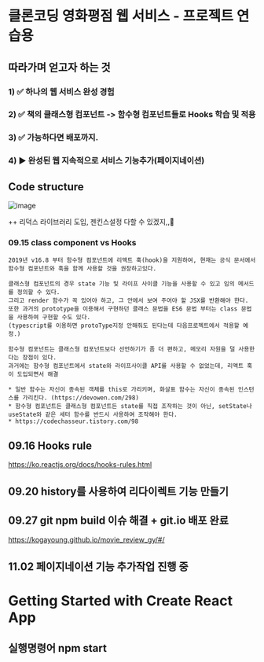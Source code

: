 # 클론코딩 영화평점 웹 서비스 - 프로젝트 연습용


## 따라가며 얻고자 하는 것
### 1) ✅ 하나의 웹 서비스 완성 경험
### 2) ✅ 책의 클래스형 컴포넌트 -> 함수형 컴포넌트들로 Hooks 학습 및 적용
### 3) ✅ 가능하다면 배포까지. 
### 4) ▶️ 완성된 웹 지속적으로 서비스 기능추가(페이지네이션)


## Code structure
![image](https://user-images.githubusercontent.com/36693355/140772370-cb2b3df0-7f47-4bba-8afb-4f94f40d2ea1.png)


++ 리덕스 라이브러리 도입, 젠킨스설정 다할 수 있겠지,,🤔 
 


### 09.15 class component vs Hooks
~~~
2019년 v16.8 부터 함수형 컴포넌트에 리액트 훅(hook)을 지원하여, 현재는 공식 문서에서 함수형 컴포넌트와 훅을 함께 사용할 것을 권장하고있다.

클래스형 컴포넌트의 경우 state 기능 및 라이프 사이클 기능을 사용할 수 있고 임의 메서드를 정의할 수 있다. 
그리고 render 함수가 꼭 있어야 하고, 그 안에서 보여 주어야 할 JSX를 반환해야 한다. 
또한 과거의 prototype을 이용해서 구현하던 클래스 문법을 ES6 문법 부터는 class 문법을 사용하여 구현할 수도 있다. 
(typescript를 이용하면 protoType지정 안해줘도 된다는데 다음프로젝트에서 적용할 예정.)

함수형 컴포넌트는 클래스형 컴포넌트보다 선언하기가 좀 더 편하고, 메모리 자원을 덜 사용한다는 장점이 있다.
과거에는 함수형 컴포넌트에서 state와 라이프사이클 API를 사용할 수 없었는데, 리액트 훅이 도입되면서 해결

* 일반 함수는 자신이 종속된 객체를 this로 가리키며, 화살표 함수는 자신이 종속된 인스턴스를 가리킨다. (https://devowen.com/298) 
* 함수형 컴포넌트든 클래스형 컴포넌트든 state를 직접 조작하는 것이 아닌, setState나 useState와 같은 세터 함수를 반드시 사용하여 조작해야 한다.
* https://codechasseur.tistory.com/98
~~~

## 09.16 Hooks rule
https://ko.reactjs.org/docs/hooks-rules.html

## 09.20 history를 사용하여 리다이렉트 기능 만들기

## 09.27 git npm build 이슈 해결 + git.io 배포 완료
https://kogayoung.github.io/movie_review_gy/#/

## 11.02 페이지네이션 기능 추가작업 진행 중

# Getting Started with Create React App
## 실행명령어 npm start
